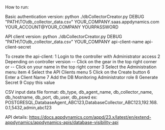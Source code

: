How to run:


Basic authentication version:
python ./dbCollectorCreator.py DEBUG "PATH\TO\db_collector_data.csv" YOUR_COMPANY.saas.appdynamics.com YOUR_ACCOUNT@YOUR_COMPANY YOURPASSWORD


API client version:
python ./dbCollectorCreator.py DEBUG "PATH\TO\db_collector_data.csv" YOUR_COMPANY api-client-name api-client-secret

To create the api-client:
1 Login to the controller with Administrator access
2 Depending on controller version
  -- Click on the gear in the top right corner
  or
  -- Click on your name in the top right corner
3 Select the Administration menu item
4 Select the API Clients menu
5 Click on the Create button
6 Enter a Client Name
7 Add the DB Monitoring Administrator role
8 Generate Secret
9 Copy this value



CSV input data file format:
	db_type, db_agent_name, db_collector_name, db_hostname, db_port, db_user, db_pswd
ex:
	POSTGRESQL,DatabaseAgent_ABC123,DatabaseCollector_ABC123,192.168.0.1,5432,admin,abc123

API details:
https://docs.appdynamics.com/appd/23.x/latest/en/extend-appdynamics/appdynamics-apis/database-visibility-api
